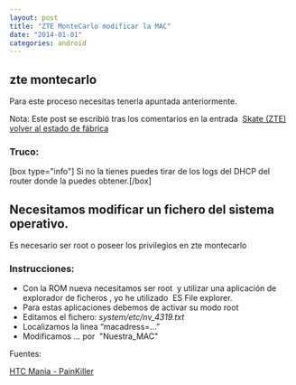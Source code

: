 ```yaml
---
layout: post
title: "ZTE MonteCarlo modificar la MAC"
date: "2014-01-01"
categories: android
---
```


## zte montecarlo

Para este proceso necesitas tenerla apuntada anteriormente.

Nota: Este post se escribió tras los comentarios en la entrada  [Skate (ZTE) volver al estado de fábrica](https://luispuente.net/skate-zte-volver-al-estado-de-fabrica/ "Skate (ZTE) volver al estado de fábrica")

### Truco:

\[box type="info"\] Si no la tienes puedes tirar de los logs del DHCP del router donde la puedes obtener.\[/box\]

## Necesitamos modificar un fichero del sistema operativo.

Es necesario ser root o poseer los privilegios en zte montecarlo

### Instrucciones:

- Con la ROM nueva necesitamos ser root  y utilizar una aplicación de explorador de ficheros , yo he utilizado  ES File explorer.
- Para estas aplicaciones debemos de activar su modo root
- Editamos el fichero: _system/etc/nv\_4319.txt_
- Localizamos la linea “macadress=…”
- Modificamos … por  "Nuestra\_MAC"

Fuentes:

[HTC Mania - PainKiller](https://www.htcmania.com/showthread.php?p=3148587#post3148587 "HTCMania Painkiller")
